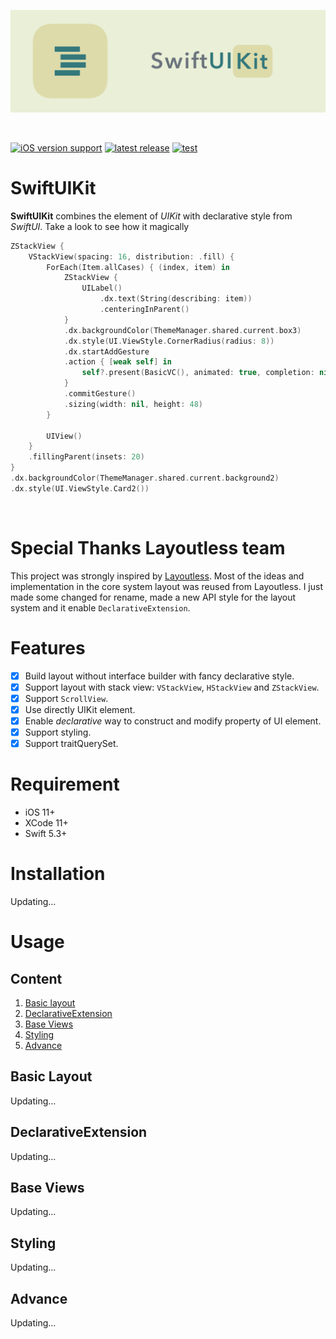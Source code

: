 ![SwiftUIKit](./Assets/banner.png)

<br/>

[![iOS version support](https://img.shields.io/badge/platform-iOS%2011.0+-8EBEA4)](#Required)
[![latest release](https://img.shields.io/badge/pod-1.0-C9D9D6)](#Development%20Progress)
[![test](https://img.shields.io/badge/test-TODO-FFD6B2)](#Development%20Progress)

# SwiftUIKit

**SwiftUIKit** combines the element of *UIKit* with declarative style from *SwiftUI*. Take a look to see how it magically

```swift
ZStackView {
    VStackView(spacing: 16, distribution: .fill) {
        ForEach(Item.allCases) { (index, item) in
            ZStackView {
                UILabel()
                    .dx.text(String(describing: item))
                    .centeringInParent()
            }
            .dx.backgroundColor(ThemeManager.shared.current.box3)
            .dx.style(UI.ViewStyle.CornerRadius(radius: 8))
            .dx.startAddGesture
            .action { [weak self] in
                self?.present(BasicVC(), animated: true, completion: nil)
            }
            .commitGesture()
            .sizing(width: nil, height: 48)
        }
        
        UIView()
    }
    .fillingParent(insets: 20)
}
.dx.backgroundColor(ThemeManager.shared.current.background2)
.dx.style(UI.ViewStyle.Card2())
```

<br/>

# Special Thanks Layoutless team

This project was strongly inspired by [Layoutless](https://github.com/DeclarativeHub/Layoutless). Most of the ideas and implementation in the core system layout was reused from Layoutless. I just made some changed for rename, made a new API style for the layout system and it enable `DeclarativeExtension`.

# Features
- [x] Build layout without interface builder with fancy declarative style.
- [x] Support layout with stack view: `VStackView`, `HStackView` and `ZStackView`.
- [x] Support `ScrollView`.
- [x] Use directly UIKit element.
- [x] Enable *declarative* way to construct and modify property of UI element.
- [x] Support styling.
- [x] Support traitQuerySet.

# Requirement

- iOS 11+
- XCode 11+
- Swift 5.3+

# Installation

Updating...

# Usage

## Content

1. [Basic layout](#Basic%20Layout)
2. [DeclarativeExtension](#DeclarativeExtension)
3. [Base Views](#Base%20Views)
4. [Styling](#Styling)
5. [Advance](#Advance)

## Basic Layout

Updating...

## DeclarativeExtension

Updating...

## Base Views

Updating...

## Styling

Updating...

## Advance

Updating...

